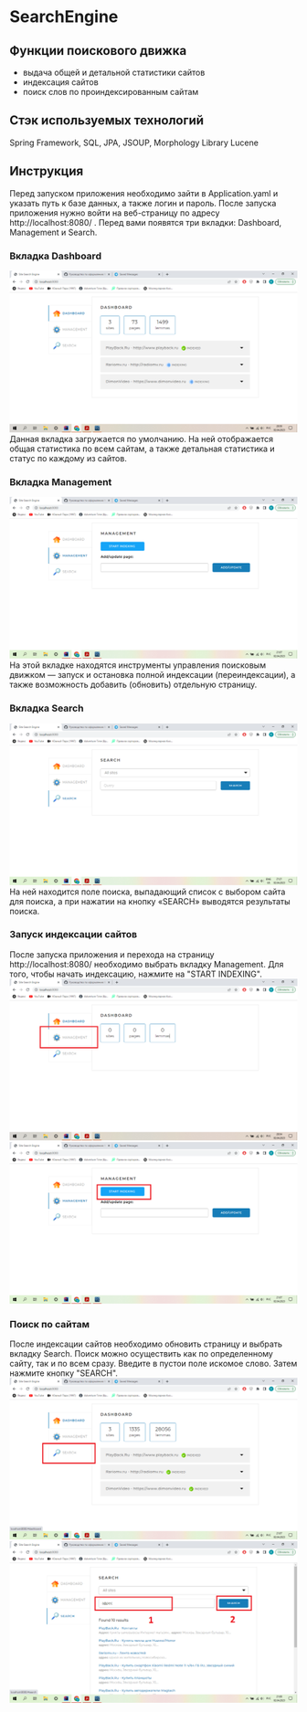 # SearchEngine
## Функции поискового движка
* выдача общей и детальной статистики сайтов
* индексация сайтов
* поиск слов по проиндексированным сайтам
## Стэк используемых технологий
Spring Framework, SQL, JPA, JSOUP, Morphology Library Lucene
## Инструкция
Перед запуском приложения необходимо зайти в Application.yaml и указать путь к базе данных, а также логин и пароль. После запуска приложения
нужно войти на веб-страницу по адресу http://localhost:8080/ .
Перед вами появятся три вкладки: Dashboard, Management и Search.
### Вкладка Dashboard
![](/images/Dashboard.png)
Данная вкладка загружается по умолчанию. На ней отображается общая статистика по всем сайтам, а также детальная статистика и статус по каждому из сайтов.
### Вкладка Management
![](/images/Management.png)
На этой вкладке находятся инструменты управления поисковым движком — запуск и остановка полной индексации
(переиндексации), а также возможность добавить (обновить) отдельную
страницу.
### Вкладка Search
![](/images/Search.png)
На ней находится поле поиска, выпадающий список с выбором сайта для поиска, а при нажатии на кнопку «SEARCH» выводятся
результаты поиска.
### Запуск индексации сайтов
После запуска приложения и перехода на страницу http://localhost:8080/  необходимо выбрать вкладку Management. Для того, чтобы начать индексацию, 
нажмите на "START INDEXING".
![](/images/1.png)
![](/images/2.png)
### Поиск по сайтам
После индексации сайтов необходимо обновить страницу и выбрать вкладку Search. Поиск можно осуществить как по определенному сайту, так и по всем сразу.
Введите в пустои поле искомое слово. Затем нажмите кнопку "SEARCH".
![](/images/3.png)
![](/images/4.png)